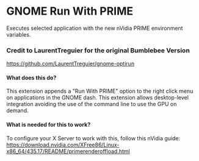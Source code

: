# GNOME Run With PRIME
Executes selected application with the new nVidia PRIME environment variables.
### Credit to LaurentTreguier for the original Bumblebee Version
https://github.com/LaurentTreguier/gnome-optirun

#### What does this do?
This extension appends a "Run With PRIME" option to the right click menu on applications in the GNOME dash.
This extension allows desktop-level integration avoiding the use of the command line to use the GPU on demand.

#### What is needed for this to work?
To configure your X Server to work with this, follow this nVidia guide: https://download.nvidia.com/XFree86/Linux-x86_64/435.17/README/primerenderoffload.html
